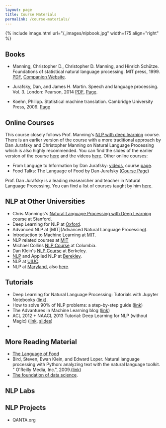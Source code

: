```yaml
---
layout: page
title: Course Materials
permalink: /course-materials/
---
```


{% include image.html url="/_images/nlpbook.jpg" width=175 align="right" %}

## Books
* Manning, Christopher D., Christopher D. Manning, and Hinrich Schütze. Foundations of statistical natural language processing. MIT press, 1999. [PDF](https://www.cs.vassar.edu/~cs366/docs/Manning_Schuetze_StatisticalNLP.pdf), [Companion Website](https://nlp.stanford.edu/fsnlp/).

* Jurafsky, Dan, and James H. Martin. Speech and language processing. Vol. 3. London: Pearson, 2014 [PDF](https://web.stanford.edu/~jurafsky/slp3/ed3book.pdf), [Page](https://web.stanford.edu/~jurafsky/slp3/).

* Koehn, Philipp. Statistical machine translation. Cambridge University Press, 2009. [Page](http://www.statmt.org/book/)
## Online Courses
This course closely follows Prof. Manning's [NLP with deep learning](http://web.stanford.edu/class/cs224n/) course. There is an earlier version of the course with a more traditional approach by Dan Jurafsky and Christopher Manning on Natural Language Processing which is also highly recommended. You can find the slides of the earlier version of the course [here](https://web.stanford.edu/~jurafsky/NLPCourseraSlides.html) and the videos [here](https://www.youtube.com/playlist?list=PLoROMvodv4rOFZnDyrlW3-nI7tMLtmiJZ&disable_polymer=true). Other online courses:
* From Languge to Information by Dan Jurafsky: [videos](https://www.youtube.com/channel/UC_48v322owNVtORXuMeRmpA), course [page](http://web.stanford.edu/class/cs124/).
* Food Talks: The Language of Food by Dan Jurafsky ([Course Page](http://web.stanford.edu/class/think53/))

Prof. Dan Jurafsky is a leading reasearcher and teacher in Natural Language Processing. You can find a list of courses taught by him [here](https://web.stanford.edu/~jurafsky/teaching.html).


## NLP at Other Universities
* Chris Mannings's [Natural Language Processing with Deep Learning](http://web.stanford.edu/class/cs224n/) course at Stanford.
* Deep Learning for NLP at [Oxford](https://www.cs.ox.ac.uk/teaching/courses/2016-2017/dl/).
* Advanced NLP at [MIT](Advanced Natural Language Processing).
* Introduction to Machine Learning at [MIT](https://stellar.mit.edu/S/course/6/sp16/6.036/index.html).
* NLP related courses at [MIT](http://nlp.csail.mit.edu/teaching)
* Michael Collins [NLP Course](http://www.cs.columbia.edu/~mcollins/cs4705-spring2019/) at Columbia.
* Dan Klein's [NLP Course](https://people.eecs.berkeley.edu/~klein/cs288/sp10/) at Berkeley.
* [NLP](http://people.ischool.berkeley.edu/~dbamman/nlp18.html) and Applied NLP at [Berekley](http://people.ischool.berkeley.edu/~dbamman/info256.html).
* NLP at [UIUC](https://courses.engr.illinois.edu/cs546/sp2018/).
* NLP at [Maryland](http://www.cs.umd.edu/class/fall2018/cmsc470/), also [here](http://users.umiacs.umd.edu/~jbg/teaching/CMSC_470/).

## Tutorials
* Deep Learning for Natural Language Processing: Tutorials with Jupyter Notebooks ([link](https://insights.untapt.com/deep-learning-for-natural-language-processing-tutorials-with-jupyter-notebooks-ad67f336ce3f)).
* How to solve 90% of NLP problems: a step-by-step guide ([link](https://blog.insightdatascience.com/how-to-solve-90-of-nlp-problems-a-step-by-step-guide-fda605278e4e))
* The Advantures in Machine Learning blog ([link](http://adventuresinmachinelearning.com/))
* ACL 2012 + NAACL 2013 Tutorial: Deep Learning for NLP (without Magic) ([link](https://www.socher.org/index.php/DeepLearningTutorial/DeepLearningTutorial), [slides](http://lxmls.it.pt/2014/socher-lxmls.pdf))
* 

## More Reading Material
* [The Language of Food](https://web.stanford.edu/~jurafsky/thelanguageoffood.html)
* Bird, Steven, Ewan Klein, and Edward Loper. Natural language processing with Python: analyzing text with the natural language toolkit. " O'Reilly Media, Inc.", 2009.([link](https://www.nltk.org/book/))
* [The foundation of data science](http://data8.org/).


## NLP Labs


## NLP Projects
* QANTA.org

